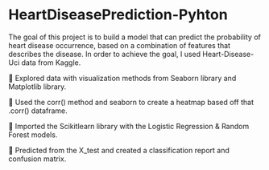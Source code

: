 # HeartDiseasePrediction-Pyhton
The goal of this project is to build a model that can predict the probability of heart disease occurrence, based on a combination of features that describes the disease. In order to achieve the goal, I used Heart-Disease-Uci data from Kaggle.

	Explored data with visualization methods from Seaborn library and Matplotlib library.

	Used the corr() method and seaborn to create a heatmap based off that .corr() dataframe.

	Imported the Scikitlearn library with the Logistic Regression & Random Forest models.

	Predicted from the X_test and created a classification report and confusion matrix.
